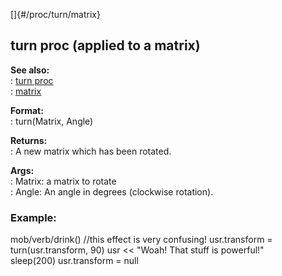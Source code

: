 []{#/proc/turn/matrix}    
## turn proc (applied to a matrix)    
**See also:**    
:   [turn proc](ref/proc/turn)    
:   [matrix](ref/matrix)    
<!-- -->    
**Format:**    
:   turn(Matrix, Angle)    
<!-- -->    
**Returns:**    
:   A new matrix which has been rotated.    
<!-- -->    
**Args:**    
:   Matrix: a matrix to rotate    
:   Angle: An angle in degrees (clockwise rotation).    
### Example:    
mob/verb/drink() //this effect is very confusing! usr.transform =    
turn(usr.transform, 90) usr \<\< \"Woah! That stuff is powerful!\"    
sleep(200) usr.transform = null  